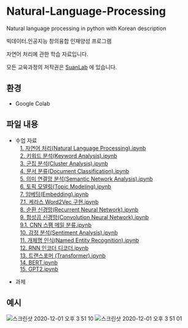 # Natural-Language-Processing
Natural language processing in python with Korean description

빅데이터․인공지능 창의융합 인재양성 프로그램

자연어 처리에 관한 학습 자료입니다.

모든 교육과정의 저작권은 [SuanLab](http://suanlab.com) 에 있습니다.

## 환경
- Google Colab

## 파일 내용
- 수업 자료<br>
&nbsp;&nbsp;&nbsp;[1. 자연어 처리(Natural Language Processing).ipynb](https://www.youtube.com/watch?v=2e9wnwuAVv0&list=PL7ZVZgsnLwEEoHQAElEPg7l7T6nt25I3N)<br>
&nbsp;&nbsp;&nbsp;[2. 키워드 분석(Keyword Analysis).ipynb](https://www.youtube.com/watch?v=5P6nG8xHKbU&list=PL7ZVZgsnLwEEoHQAElEPg7l7T6nt25I3N&index=2)<br>
&nbsp;&nbsp;&nbsp;[3. 군집 분석(Cluster Analysis).ipynb](https://www.youtube.com/watch?v=YJSHBQj8zbU&list=PL7ZVZgsnLwEEoHQAElEPg7l7T6nt25I3N&index=3)<br>
&nbsp;&nbsp;&nbsp;[4. 문서 분류(Document Classification).ipynb](https://www.youtube.com/watch?v=xegxbgsnYko&list=PL7ZVZgsnLwEEoHQAElEPg7l7T6nt25I3N&index=4)<br>
&nbsp;&nbsp;&nbsp;[5. 의미 연결망 분석(Semantic Network Analysis).ipynb](https://www.youtube.com/watch?v=jnoKa44OZv8&list=PL7ZVZgsnLwEEoHQAElEPg7l7T6nt25I3N&index=5)<br>
&nbsp;&nbsp;&nbsp;[6. 토픽 모델링(Topic Modeling).ipynb](https://www.youtube.com/watch?v=Xt607xhpF6U&list=PL7ZVZgsnLwEEoHQAElEPg7l7T6nt25I3N&index=6)<br>
&nbsp;&nbsp;&nbsp;[7. 임베딩(Embedding).ipynb](https://www.youtube.com/watch?v=hR8Rvp-YNGg&list=PL7ZVZgsnLwEEoHQAElEPg7l7T6nt25I3N&index=7)<br>
&nbsp;&nbsp;&nbsp;[7.1. 케라스 Word2Vec 구현.ipynb](https://www.youtube.com/watch?v=L4p-ju44spQ&list=PL7ZVZgsnLwEEoHQAElEPg7l7T6nt25I3N&index=10)<br>
&nbsp;&nbsp;&nbsp;[8. 순환 신경망(Recurrent Neural Network).ipynb](https://www.youtube.com/watch?v=hGuUFVZ_tSs&list=PL7ZVZgsnLwEEoHQAElEPg7l7T6nt25I3N&index=8)<br>
&nbsp;&nbsp;&nbsp;[9. 합성곱 신경망(Convolution Neural Network).ipynb](https://www.youtube.com/watch?v=2oFx3DPf_Uo&list=PL7ZVZgsnLwEEoHQAElEPg7l7T6nt25I3N&index=9)<br>
&nbsp;&nbsp;&nbsp;[9.1. CNN 스팸 메일 분류.ipynb](https://www.youtube.com/watch?v=QejZQ0Dh5x8&list=PL7ZVZgsnLwEEoHQAElEPg7l7T6nt25I3N&index=11)<br>
&nbsp;&nbsp;&nbsp;[10. 감정 분석(Sentiment Analysis).ipynb](https://www.youtube.com/watch?v=7GUoDHxN5NM&list=PL7ZVZgsnLwEEoHQAElEPg7l7T6nt25I3N&index=12)<br>
&nbsp;&nbsp;&nbsp;[11. 개체명 인식(Named Entity Recognition).ipynb](https://www.youtube.com/watch?v=XETjf2CX4xU&list=PL7ZVZgsnLwEEoHQAElEPg7l7T6nt25I3N&index=13)<br>
&nbsp;&nbsp;&nbsp;[12. RNN 인코더 디코더.ipynb](https://www.youtube.com/watch?v=aUsGQaqYYBk&list=PL7ZVZgsnLwEEoHQAElEPg7l7T6nt25I3N&index=14)<br>
&nbsp;&nbsp;&nbsp;[13. 트랜스포머 (Transformer).ipynb](https://www.youtube.com/watch?v=Izi9trF3nKY&list=PL7ZVZgsnLwEEoHQAElEPg7l7T6nt25I3N&index=15)<br>
&nbsp;&nbsp;&nbsp;[14. BERT.ipynb](https://www.youtube.com/watch?v=LEtLfx1dS7Q&list=PL7ZVZgsnLwEEoHQAElEPg7l7T6nt25I3N&index=16)<br>
&nbsp;&nbsp;&nbsp;[15. GPT2.ipynb](https://www.youtube.com/watch?v=t43qcsVydnY&list=PL7ZVZgsnLwEEoHQAElEPg7l7T6nt25I3N&index=17)<br>

- 과제


## 예시
![스크린샷 2020-12-01 오후 3 51 10](https://user-images.githubusercontent.com/42991070/100707262-bad94900-33ed-11eb-924a-2432ec0981f3.png)
![스크린샷 2020-12-01 오후 3 51 01](https://user-images.githubusercontent.com/42991070/100707263-bc0a7600-33ed-11eb-8e59-44666a63415e.png)
